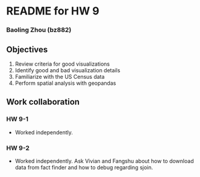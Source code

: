 # README for HW 9

### Baoling Zhou (bz882)

## Objectives
1. Review criteria for good visualizations
2. Identify good and bad visualization details
2. Familiarize with the US Census data
3. Perform spatial analysis with geopandas

## Work collaboration
### HW 9-1
- Worked independently.

### HW 9-2
- Worked independently. Ask Vivian and Fangshu about how to download data from fact finder and how to debug regarding sjoin.